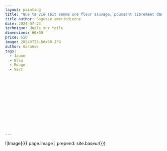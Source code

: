 ```yaml
---
layout: painting
title: "Que ta vie soit comme une fleur sauvage, poussant librement dans la beauté et la joie de chaque jour." 
title_author: Sagesse amérindienne  					                                                  
date: 2024-07-23
technique: Huile sur toile 
dimensions: 60x60
price: 650
image: 20240723-60x60.JPG 
author: Garanse
tags:
  - Jaune
  - Bleu
  - Rouge
  - Vert
  
  
  
  
  
  
  
  
  
  
  
  
  
---
```

![Image]({{ page.image | prepend: site.baseurl}})

